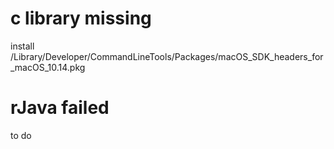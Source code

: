 # c library missing
install /Library/Developer/CommandLineTools/Packages/macOS_SDK_headers_for_macOS_10.14.pkg

# rJava failed
to do

